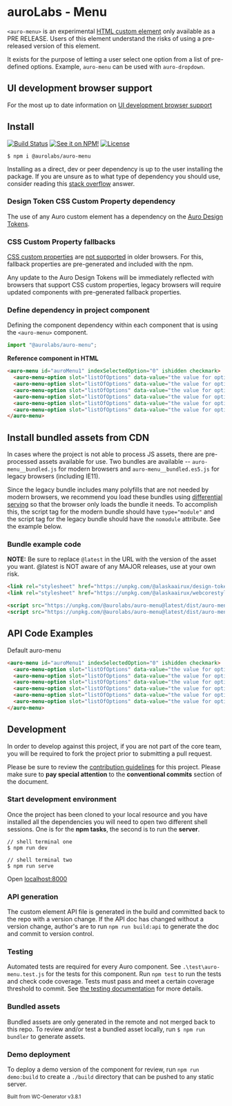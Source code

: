 # auroLabs - Menu

`<auro-menu>` is an experimental [HTML custom element](https://developer.mozilla.org/en-US/docs/Web/Web_Components/Using_custom_elements) only available as a PRE RELEASE. Users of this element understand the risks of using a pre-released version of this element.

It exists for the purpose of letting a user select one option from a list of pre-defined options. Example, `auro-menu` can be used with `auro-dropdown`.

## UI development browser support

For the most up to date information on [UI development browser support](https://auro.alaskaair.com/support/browsersSupport)

## Install

[![Build Status](https://img.shields.io/github/workflow/status/AlaskaAirlines/auro-menu/Test%20and%20publish?branch=master&style=for-the-badge)](https://github.com/AlaskaAirlines/auro-menu/actions?query=workflow%3A%22test+and+publish%22)
[![See it on NPM!](https://img.shields.io/npm/v/@aurolabs/auro-menu?style=for-the-badge&color=orange)](https://www.npmjs.com/package/@aurolabs/auro-menu)
[![License](https://img.shields.io/npm/l/@aurolabs/auro-menu?color=blue&style=for-the-badge)](https://www.apache.org/licenses/LICENSE-2.0)

```shell
$ npm i @aurolabs/auro-menu
```

Installing as a direct, dev or peer dependency is up to the user installing the package. If you are unsure as to what type of dependency you should use, consider reading this [stack overflow](https://stackoverflow.com/questions/18875674/whats-the-difference-between-dependencies-devdependencies-and-peerdependencies) answer.

### Design Token CSS Custom Property dependency

The use of any Auro custom element has a dependency on the [Auro Design Tokens](https://auro.alaskaair.com/getting-started/developers/design-tokens).

### CSS Custom Property fallbacks

[CSS custom properties](https://developer.mozilla.org/en-US/docs/Web/CSS/Using_CSS_custom_properties) are [not supported](https://auro.alaskaair.com/support/custom-properties) in older browsers. For this, fallback properties are pre-generated and included with the npm.

Any update to the Auro Design Tokens will be immediately reflected with browsers that support CSS custom properties, legacy browsers will require updated components with pre-generated fallback properties.

### Define dependency in project component

Defining the component dependency within each component that is using the `<auro-menu>` component.

```javascript
import "@aurolabs/auro-menu";
```

**Reference component in HTML**

```html
<auro-menu id="auroMenu1" indexSelectedOption="0" ishidden checkmark>
  <auro-menu-option slot="listOfOptions" data-value="the value for option 1">Stops</auro-menu-option>
  <auro-menu-option slot="listOfOptions" data-value="the value for option 2">Price</auro-menu-option>
  <auro-menu-option slot="listOfOptions" data-value="the value for option 3">Duration</auro-menu-option>
  <auro-menu-option slot="listOfOptions" data-value="the value for option 4">Departure</auro-menu-option>
  <auro-menu-option slot="listOfOptions" data-value="the value for option 5">Arrival</auro-menu-option>
  <auro-menu-option slot="listOfOptions" data-value="the value for option 6">Prefer Alaska</auro-menu-option>
</auro-menu>
```

## Install bundled assets from CDN

In cases where the project is not able to process JS assets, there are pre-processed assets available for use. Two bundles are available -- `auro-menu__bundled.js` for modern browsers and `auro-menu__bundled.es5.js` for legacy browsers (including IE11).

Since the legacy bundle includes many polyfills that are not needed by modern browsers, we recommend you load these bundles using [differential serving](https://philipwalton.com/articles/deploying-es2015-code-in-production-today/) so that the browser only loads the bundle it needs. To accomplish this, the script tag for the modern bundle should have `type="module"` and the script tag for the legacy bundle should have the `nomodule` attribute. See the example below.

### Bundle example code

**NOTE:** Be sure to replace `@latest` in the URL with the version of the asset you want. @latest is NOT aware of any MAJOR releases, use at your own risk.

```html
<link rel="stylesheet" href="https://unpkg.com/@alaskaairux/design-tokens@latest/dist/tokens/CSSCustomProperties.css" />
<link rel="stylesheet" href="https://unpkg.com/@alaskaairux/webcorestylesheets@latest/dist/bundled/essentials.css" />

<script src="https://unpkg.com/@aurolabs/auro-menu@latest/dist/auro-menu__bundled.js" type="module"></script>
<script src="https://unpkg.com/@aurolabs/auro-menu@latest/dist/auro-menu__bundled.es5.js" nomodule></script>
```

## API Code Examples

Default auro-menu

```html
<auro-menu id="auroMenu1" indexSelectedOption="0" ishidden checkmark>
  <auro-menu-option slot="listOfOptions" data-value="the value for option 1">Stops</auro-menu-option>
  <auro-menu-option slot="listOfOptions" data-value="the value for option 2">Price</auro-menu-option>
  <auro-menu-option slot="listOfOptions" data-value="the value for option 3">Duration</auro-menu-option>
  <auro-menu-option slot="listOfOptions" data-value="the value for option 4">Departure</auro-menu-option>
  <auro-menu-option slot="listOfOptions" data-value="the value for option 5">Arrival</auro-menu-option>
  <auro-menu-option slot="listOfOptions" data-value="the value for option 6">Prefer Alaska</auro-menu-option>
</auro-menu>
```

## Development

In order to develop against this project, if you are not part of the core team, you will be required to fork the project prior to submitting a pull request.

Please be sure to review the [contribution guidelines](https://auro.alaskaair.com/getting-started/developers/contributing) for this project. Please make sure to **pay special attention** to the **conventional commits** section of the document.

### Start development environment

Once the project has been cloned to your local resource and you have installed all the dependencies you will need to open two different shell sessions. One is for the **npm tasks**, the second is to run the **server**.

```shell
// shell terminal one
$ npm run dev

// shell terminal two
$ npm run serve
```

Open [localhost:8000](http://localhost:8000/)

### API generation

The custom element API file is generated in the build and committed back to the repo with a version change. If the API doc has changed without a version change, author's are to run `npm run build:api` to generate the doc and commit to version control.

### Testing

Automated tests are required for every Auro component. See `.\test\auro-menu.test.js` for the tests for this component. Run `npm test` to run the tests and check code coverage. Tests must pass and meet a certain coverage threshold to commit. See [the testing documentation](https://auro.alaskaair.com/support/tests) for more details.

### Bundled assets

Bundled assets are only generated in the remote and not merged back to this repo. To review and/or test a bundled asset locally, run `$ npm run bundler` to generate assets.

### Demo deployment

To deploy a demo version of the component for review, run `npm run demo:build` to create a `./build` directory that can be pushed to any static server.

<small>Built from WC-Generator v3.8.1</small>
